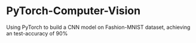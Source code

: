 # PyTorch-Computer-Vision
Using PyTorch to build a CNN model on Fashion-MNIST dataset, achieving an test-accuracy of 90%  
